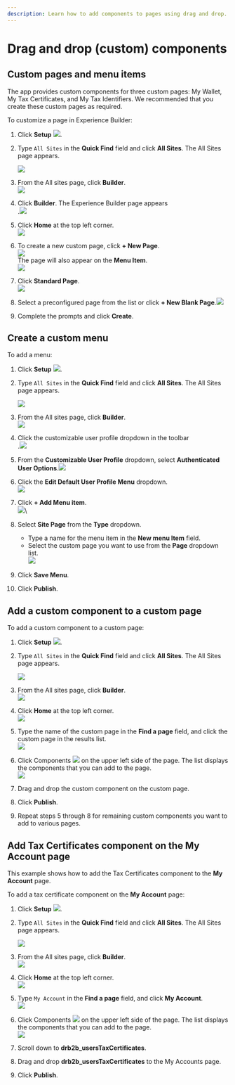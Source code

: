 ```yaml
---
description: Learn how to add components to pages using drag and drop.
---
```


# Drag and drop (custom) components

## Custom pages and menu items

The app provides custom components for three custom pages: My Wallet, My Tax Certificates, and My Tax Identifiers. We recommended that you create these custom pages as required.

To customize a page in Experience Builder:

1. Click **Setup** ![](../../../.gitbook/assets/Setup.png).
2.  Type `All Sites` in the **Quick Find** field and click **All Sites**. The All Sites page appears.

    ![](<../../../.gitbook/assets/Quick Find - All Sites.png>)
3. From the All sites page, click **Builder**.\
   ![](../../../.gitbook/assets/All-Sites.png)
4. Click **Builder**. The Experience Builder page appears\
   .![](<../../../.gitbook/assets/Experience Builder Welcome page.png>)
5. Click **Home** at the top left corner.\
   ![](<../../../.gitbook/assets/Home button.png>)
6. To create a new custom page, click **+ New Page**.\
   ![](<../../../.gitbook/assets/New Page (1).png>)\
   The page will also appear on the **Menu Item**.\
   ![](<../../../.gitbook/assets/Menu item.png>)
7. Click **Standard Page**.\
   ![](<../../../.gitbook/assets/New Page - Experience Builder.png>)
8. Select a preconfigured page from the list or click **+ New Blank Page**.![](<../../../.gitbook/assets/New Page - Experience Builder dialog.png>)
9. Complete the prompts and click **Create**.

## Create a custom menu

To add a menu:

1. Click **Setup** ![](../../../.gitbook/assets/Setup.png).
2.  Type `All Sites` in the **Quick Find** field and click **All Sites**. The All Sites page appears.

    ![](<../../../.gitbook/assets/Quick Find - All Sites.png>)
3. From the All sites page, click **Builder**.\
   ![](../../../.gitbook/assets/All-Sites.png)
4. Click the customizable user profile dropdown in the toolbar\
   .![](<../../../.gitbook/assets/User profile dropdown.png>)
5. From the **Customizable User Profile** dropdown, select **Authenticated User Options**.![](<../../../.gitbook/assets/Customizable User Profile Menu (1).png>)
6. Click the **Edit Default User Profile Menu** dropdown.\
   ![](../../../.gitbook/assets/Edit-Default-User-Profile-Menu.png)
7. Click **+ Add Menu item**.\
   ![](../../../.gitbook/assets/Edit-Default-User-Profile-Menu-dialog.png)\

8. Select **Site Page** from the **Type** dropdown.
   * Type a name for the menu item in the **New menu Item** field.
   * Select the custom page you want to use from the **Page** dropdown list.\
     ![](<../../../.gitbook/assets/Menu item details.png>)
9. Click **Save Menu**.
10. Click **Publish**.

## Add a custom component to a custom page

To add a custom component to a custom page:

1. Click **Setup** ![](../../../.gitbook/assets/Setup.png).
2.  Type `All Sites` in the **Quick Find** field and click **All Sites**. The All Sites page appears.

    ![](<../../../.gitbook/assets/Quick Find - All Sites.png>)
3. From the All sites page, click **Builder**.\
   ![](../../../.gitbook/assets/All-Sites.png)
4. Click **Home** at the top left corner.\
   ![](<../../../.gitbook/assets/Home button.png>)
5. Type the name of the custom page in the **Find a page** field, and click the custom page in the results list.\
   ![](<../../../.gitbook/assets/Find a page.png>)
6. Click Components ![](../../../.gitbook/assets/Components.png) on the upper left side of the page. The list displays the components that you can add to the page.\
   ![](<../../../.gitbook/assets/Components list.png>)
7. Drag and drop the custom component on the custom page.
8. Click **Publish**.
9. Repeat steps 5 through 8 for remaining custom components you want to add to various pages.

## Add Tax Certificates component on the My Account page

This example shows how to add the Tax Certificates component to the **My Account** page.

To add a tax certificate component on the **My Account** page:

1. Click **Setup** ![](../../../.gitbook/assets/Setup.png).
2.  Type `All Sites` in the **Quick Find** field and click **All Sites**. The All Sites page appears.

    ![](<../../../.gitbook/assets/Quick Find - All Sites.png>)
3. From the All sites page, click **Builder**.\
   ![](../../../.gitbook/assets/All-Sites.png)
4. Click **Home** at the top left corner.\
   ![](<../../../.gitbook/assets/Home button.png>)
5. Type `My Account` in the **Find a page** field, and click **My Account**.\
   ![](<../../../.gitbook/assets/My Account - tax.png>)
6. Click Components ![](../../../.gitbook/assets/Components.png) on the upper left side of the page. The list displays the components that you can add to the page.\
   ![](<../../../.gitbook/assets/Components list.png>)
7. Scroll down to **drb2b\_usersTaxCertificates**.
8. Drag and drop **drb2b\_usersTaxCertificates** to the My Accounts page.
9. Click **Publish**.
